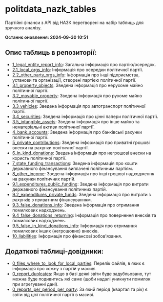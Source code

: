 # politdata_nazk_tables
Партійні фінанси з АРІ від НАЗК перетворені на набір таблиць для зручного аналізу.

**Останнє оновлення: 2024-09-30 10:51**

## Опис таблиць в репозиторії:
- [1_legal_entity_report_info](https://github.com/texty/politdata_nazk_tables/raw/main/data/excel_tables/1_legal_entity_report_info.xlsx): Загальна інформація про партію/осередок.
- [2.1_local_orgs_info](https://github.com/texty/politdata_nazk_tables/raw/main/data/excel_tables/2.1_local_orgs_info.xlsx): Інформація про осередки політичної партії.
- [2.2_other_party_orgs_info](https://github.com/texty/politdata_nazk_tables/raw/main/data/excel_tables/2.2_other_party_orgs_info.xlsx): Інформація про інші підприємства, установи та організації, створені партією політичної партії.
- [3.1_property_objects](https://github.com/texty/politdata_nazk_tables/raw/main/data/excel_tables/3.1_property_objects.xlsx): Зведена інформація про нерухоме майно політичної партії.
- [3.2_movable_property](https://github.com/texty/politdata_nazk_tables/raw/main/data/excel_tables/3.2_movable_property.xlsx): Зведена інформація про рухоме майно політичної партії.
- [3.3_vehicles](https://github.com/texty/politdata_nazk_tables/raw/main/data/excel_tables/3.3_vehicles.xlsx): Зведена інформація про автотранспорт політичної партії.
- [3.4_securities](https://github.com/texty/politdata_nazk_tables/raw/main/data/excel_tables/3.4_securities.xlsx): Зведена інформація про цінні папери політичної партії.
- [3.5_intangible_assets](https://github.com/texty/politdata_nazk_tables/raw/main/data/excel_tables/3.5_intangible_assets.xlsx): Зведена інформація про інше майно та нематеріальні активи політичної партії.
- [4_bank_accounts](https://github.com/texty/politdata_nazk_tables/raw/main/data/excel_tables/4_bank_accounts.xlsx): Зведена інформація про банківські рахунки політичної партії.
- [5_private_contributions](https://github.com/texty/politdata_nazk_tables/raw/main/data/excel_tables/5_private_contributions.xlsx): Зведена інформація про приватні грошові внески на рахунки політичної партії.
- [6_in_kind_donations](https://github.com/texty/politdata_nazk_tables/raw/main/data/excel_tables/6_in_kind_donations.xlsx): Зведена інформація про негрошові внески на користь політичної партії.
- [7_state_funding_transactions](https://github.com/texty/politdata_nazk_tables/raw/main/data/excel_tables/7_state_funding_transactions.xlsx): Зведена інформація про кошти державного фінансування виплачені політичним партіям.
- [8_other_income](https://github.com/texty/politdata_nazk_tables/raw/main/data/excel_tables/8_other_income.xlsx): Зведена інформація про інші грошові надходження на рахунки політичних партій.
- [9.1_expenditures_public_funding](https://github.com/texty/politdata_nazk_tables/raw/main/data/excel_tables/9.1_expenditures_public_funding.xlsx): Зведена інформація про витрати державного фінансування політичних партій.
- [9.2_expenditures_private_funds](https://github.com/texty/politdata_nazk_tables/raw/main/data/excel_tables/9.2_expenditures_private_funds.xlsx): Зведена інформація про витрати з рахунків з приватним фінансуванням.
- [9.3_false_donations_info](https://github.com/texty/politdata_nazk_tables/raw/main/data/excel_tables/9.3_false_donations_info.xlsx): Зведена інформація про отримання помилкових надходжень.
- [9.4_false_donations_returning](https://github.com/texty/politdata_nazk_tables/raw/main/data/excel_tables/9.4_false_donations_returning.xlsx): Інформація про повернення внесків та помилкових надходжень.
- [9.5_false_in_kind_donations_info](https://github.com/texty/politdata_nazk_tables/raw/main/data/excel_tables/9.5_false_in_kind_donations_info.xlsx): Інформація про отримання помилкових інших (негрошових) внесків.
- [10_liabilities](https://github.com/texty/politdata_nazk_tables/raw/main/data/excel_tables/10_liabilities.xlsx): Інформація про фінансові зобов'язання.

## Додаткові таблиці-довідники:
- [0_files_where_to_look_for_local_parties](https://github.com/texty/politdata_nazk_tables/raw/main/data/excel_tables/0_files_where_to_look_for_local_parties.xlsx): Перелік файлів, в яких є інформація про кожну з партій у масиві.
- [0_report_duplcates](https://github.com/texty/politdata_nazk_tables/raw/main/data/excel_tables/0_report_duplcates.xlsx): Якщо в базі деякі звіти буде задубльовано, тут можна буде подивитись які саме (щоби надалі уникнути помилок при агрегуванні дані).
- [0_reports_per_period_per_party](https://github.com/texty/politdata_nazk_tables/raw/main/data/excel_tables/0_reports_per_period_per_party.xlsx): За який період (квартал та рік) є звіти від цієї політичної партії в масиві.
